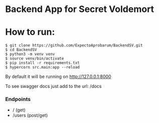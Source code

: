 # Backend App for Secret Voldemort


# How to run:
    $ git clone https://github.com/ExpectoAprobarum/BackendSV.git
    $ cd BackendSV
    $ python3 -m venv venv
    $ source venv/bin/activate
    $ pip install -r requirements.txt
    $ hypercorn src.main:app --reload
By default it will be running on http://127.0.0.1:8000

To see swagger docs just add to the url: /docs

### Endpoints

* / (get)
* /users (post/get)
